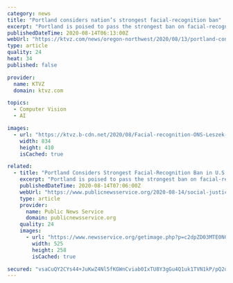 ```yaml
---
category: news
title: "Portland considers nation’s strongest facial-recognition ban"
excerpt: "Portland is poised to pass the strongest ban on facial-recognition technology in the country next month. Nearly a year in the making, the Portland City Council is considering two ordinances. The first"
publishedDateTime: 2020-08-14T06:13:00Z
webUrl: "https://ktvz.com/news/oregon-northwest/2020/08/13/portland-considers-nations-strongest-facial-recognition-ban/"
type: article
quality: 24
heat: 34
published: false

provider:
  name: KTVZ
  domain: ktvz.com

topics:
  - Computer Vision
  - AI

images:
  - url: "https://ktvz.b-cdn.net/2020/08/Facial-recognition-ONS-Leszek-Adobe-Stock.jpg"
    width: 834
    height: 410
    isCached: true

related:
  - title: "Portland Considers Strongest Facial-Recognition Ban in U.S."
    excerpt: "Portland is poised to pass the strongest ban on facial-recognition technology in the country next month. Nearly a year in the making, the Portland City Council is considering two ordinances."
    publishedDateTime: 2020-08-14T07:06:00Z
    webUrl: "https://www.publicnewsservice.org/2020-08-14/social-justice/portland-considers-strongest-facial-recognition-ban-in-u-s/a71144-1"
    type: article
    provider:
      name: Public News Service
      domain: publicnewsservice.org
    quality: 24
    images:
      - url: "https://www.newsservice.org/getimage.php?p=c2dpZD03MTE0NCZzaWQ9MQ=="
        width: 525
        height: 258
        isCached: true

secured: "vsaCuQY2CYs44+JuKwZ4Nl5fKGWnCviab0IxTU8Y3gGu4Q1uk1TVN1kP/pQ2do59vN2mqZxzBQh8Wn9bqefKvTY2SmtJgVi3OYoXWmQCkU8XW784ZlSEQEGzuZGPCcM48vW2LnD46ksvIzRFC3KAtHztOePLUGxp8Nf5IamvIubC0EDN2TCNu3rOk6ThiMMpfbJgn6FXOv4B5a2bnoWlsGnNQzu2MCKUtuVPbLdjJTIezz2qm68DoJhcUUn9/tX8CGmYE6ln1UfhG9XygDAHLLOHTQZmW79eF241oZoJK2gKRu1j2cGVI0uu8kb1ZiEsDTPOkW9KyvUdDdhqnpTt8Q==;Wua6GHEhpMZQfO5c7P/nZw=="
---
```


